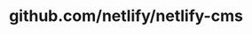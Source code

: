 ---
layout: post
title: github.com/netlify/netlify-cms
categories: link
tags: [انگلیسی, برنامه‌نویسی]
---